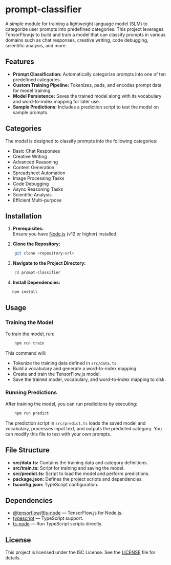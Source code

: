 # prompt-classifier

A simple module for training a lightweight language model (SLM) to categorize user prompts into predefined categories. This project leverages TensorFlow.js to build and train a model that can classify prompts in various domains such as chat responses, creative writing, code debugging, scientific analysis, and more.

## Features

- **Prompt Classification:** Automatically categorize prompts into one of ten predefined categories.
- **Custom Training Pipeline:** Tokenizes, pads, and encodes prompt data for model training.
- **Model Persistence:** Saves the trained model along with its vocabulary and word-to-index mapping for later use.
- **Sample Predictions:** Includes a prediction script to test the model on sample prompts.

## Categories

The model is designed to classify prompts into the following categories:

- Basic Chat Responses
- Creative Writing
- Advanced Reasoning
- Content Generation
- Spreadsheet Automation
- Image Processing Tasks
- Code Debugging
- Async Reasoning Tasks
- Scientific Analysis
- Efficient Multi-purpose

## Installation

1. **Prerequisites:**  
   Ensure you have [Node.js](https://nodejs.org/) (v12 or higher) installed.

2. **Clone the Repository:**

```bash
    git clone <repository-url>
```

3. **Navigate to the Project Directory:**

```bash
    cd prompt-classifier
```

4. **Install Dependencies:**

```bash
   npm install
```

## Usage

### Training the Model

To train the model, run:
```bash
    npm run train
```


This command will:
- Tokenize the training data defined in `src/data.ts`.
- Build a vocabulary and generate a word-to-index mapping.
- Create and train the TensorFlow.js model.
- Save the trained model, vocabulary, and word-to-index mapping to disk.

### Running Predictions

After training the model, you can run predictions by executing:
```bash
    npm run predict
```


The prediction script in `src/predict.ts` loads the saved model and vocabulary, processes input text, and outputs the predicted category. You can modify this file to test with your own prompts.

## File Structure

- **src/data.ts:** Contains the training data and category definitions.
- **src/train.ts:** Script for training and saving the model.
- **src/predict.ts:** Script to load the model and perform predictions.
- **package.json:** Defines the project scripts and dependencies.
- **tsconfig.json:** TypeScript configuration.

## Dependencies

- [@tensorflow/tfjs-node](https://www.npmjs.com/package/@tensorflow/tfjs-node) — TensorFlow.js for Node.js.
- [typescript](https://www.npmjs.com/package/typescript) — TypeScript support.
- [ts-node](https://www.npmjs.com/package/ts-node) — Run TypeScript scripts directly.

## License

This project is licensed under the ISC License. See the [LICENSE](LICENSE) file for details.